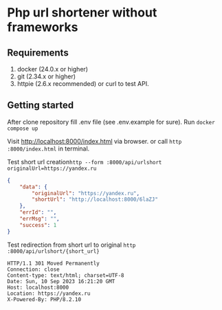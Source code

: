 # Php url shortener without frameworks

## Requirements ##
1. docker (24.0.x or higher)
2. git (2.34.x or higher)
3. httpie (2.6.x recommended) or curl to test API.

## Getting started ##
After clone repository fill .env file (see .env.example for sure).
Run `docker compose up`

Visit [http://localhost:8000/index.html](http://localhost:8000/index.html) via browser.
or call ```http :8000/index.html``` in terminal.

Test short url creation```http --form :8000/api/urlshort originalUrl=https://yandex.ru```

```json
{
    "data": {
        "originalUrl": "https://yandex.ru",
        "shortUrl": "http://localhost:8000/6laZJ"
    },
    "errId": "",
    "errMsg": "",
    "success": 1
}
```

Test redirection from short url to original ```http :8000/api/urlshort/{short_url}```
```
HTTP/1.1 301 Moved Permanently
Connection: close
Content-type: text/html; charset=UTF-8
Date: Sun, 10 Sep 2023 16:21:20 GMT
Host: localhost:8000
Location: https://yandex.ru
X-Powered-By: PHP/8.2.10
```
